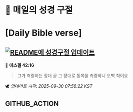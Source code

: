 # 🙏 매일의 성경 구절
# [Daily Bible verse]
## [![README에 성경구절 업데이트](https://github.com/DONGSUKA/first_test/actions/workflows/update-readme-bible.yml/badge.svg)](https://github.com/DONGSUKA/first_test/actions/workflows/update-readme-bible.yml)
<!-- START_BIBLE_VERSE -->
📖 **에스겔 42:16**
> 그가 측량하는 장대 곧 그 장대로 동쪽을 측량하니 오백 척이요

🕊️ _업데이트 시각: 2025-09-30 07:56:22 KST_
  <!-- END_BIBLE_VERSE -->
## GITHUB_ACTION
